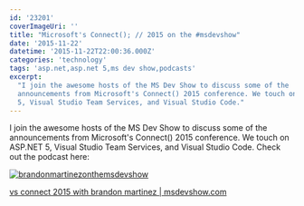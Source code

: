```yaml
---
id: '23201'
coverImageUri: ''
title: "Microsoft's Connect(); // 2015 on the #msdevshow"
date: '2015-11-22'
datetime: '2015-11-22T22:00:36.000Z'
categories: 'technology'
tags: 'asp.net,asp.net 5,ms dev show,podcasts'
excerpt:
  "I join the awesome hosts of the MS Dev Show to discuss some of the
  announcements from Microsoft's Connect() 2015 conference. We touch on ASP.NET
  5, Visual Studio Team Services, and Visual Studio Code."
---
```


I join the awesome hosts of the MS Dev Show to discuss some of the announcements
from Microsoft's Connect() 2015 conference. We touch on ASP.NET 5, Visual Studio
Team Services, and Visual Studio Code. Check out the podcast here:

[![brandonmartinezonthemsdevshow](http://assets.brandonmartinez.com/brandonmartinez/2014/09/brandonmartinezonthemsdevshow-2000x1050.png)](http://msdevshow.com/2015/11/vs-connect-2015-annoucements/)

[vs connect 2015 with brandon martinez | msdevshow.com](http://msdevshow.com/2015/11/vs-connect-2015-annoucements/)
